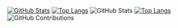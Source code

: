 [![GitHub Stats](https://github-readme-stats.vercel.app/api?username=AzFyXi)](https://github.com/anuraghazra/github-readme-stats)
[![Top Langs](https://github-readme-stats.vercel.app/api/top-langs/?username=AzFyXi&layout=compact)](https://github.com/anuraghazra/github-readme-stats)
![GitHub Stats](https://github-readme-stats.vercel.app/api?username=AzFyXi)
[![Top Langs](https://github-readme-stats.vercel.app/api/top-langs/?username=AzFyXi&layout=compact)](https://github.com/anuraghazra/github-readme-stats)
![GitHub Contributions](https://github-readme-streak-stats.herokuapp.com/?user=AzFyXi)

